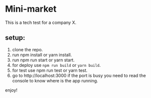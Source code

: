 # Mini-market
This is a tech test for a company X.

## setup:
1. clone the repo.
2. run npm install or yarn install.
3. run npm run start or yarn start.
4. for deploy use `npm run build` or `yarn build`.
5. for test use npm run test or yarn test. 
6. go to http://localhost:3000 if the port is busy you need to read the console to know where is the app running.

enjoy!
